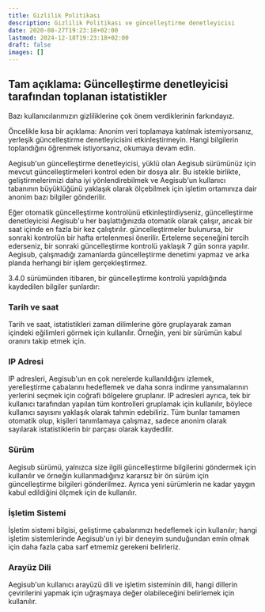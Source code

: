 ```yaml
---
title: Gizlilik Politikası
description: Gizlilik Politikası ve güncelleştirme denetleyicisi
date: 2020-08-27T19:23:18+02:00
lastmod: 2024-12-18T19:23:18+02:00
draft: false
images: []
---
```


## Tam açıklama: Güncelleştirme denetleyicisi tarafından toplanan istatistikler

Bazı kullanıcılarımızın gizliliklerine çok önem verdiklerinin farkındayız.

Öncelikle kısa bir açıklama: Anonim veri toplamaya katılmak istemiyorsanız, yerleşik güncelleştirme denetleyicisini etkinleştirmeyin. Hangi bilgilerin toplandığını öğrenmek istiyorsanız, okumaya devam edin.

Aegisub'un güncelleştirme denetleyicisi, yüklü olan Aegisub sürümünüz için mevcut güncelleştirmeleri kontrol eden bir dosya alır. Bu istekle birlikte, geliştirmelerimizi daha iyi yönlendirebilmek ve Aegisub'un kullanıcı tabanının büyüklüğünü yaklaşık olarak ölçebilmek için işletim ortamınıza dair anonim bazı bilgiler gönderilir.

Eğer otomatik güncelleştirme kontrolünü etkinleştirdiyseniz, güncelleştirme denetleyicisi Aegisub'u her başlattığınızda otomatik olarak çalışır, ancak bir saat içinde en fazla bir kez çalıştırılır. güncelleştirmeler bulunursa, bir sonraki kontrolün bir hafta ertelenmesi önerilir. Erteleme seçeneğini tercih ederseniz, bir sonraki güncelleştirme kontrolü yaklaşık 7 gün sonra yapılır. Aegisub, çalışmadığı zamanlarda güncelleştirme denetimi yapmaz ve arka planda herhangi bir işlem gerçekleştirmez.

3.4.0 sürümünden itibaren, bir güncelleştirme kontrolü yapıldığında kaydedilen bilgiler şunlardır:

### Tarih ve saat
Tarih ve saat, istatistikleri zaman dilimlerine göre gruplayarak zaman içindeki eğilimleri görmek için kullanılır. Örneğin, yeni bir sürümün kabul oranını takip etmek için.

### IP Adresi
IP adresleri, Aegisub'un en çok nerelerde kullanıldığını izlemek, yerelleştirme çabalarını hedeflemek ve daha sonra indirme yansımalarının yerlerini seçmek için coğrafi bölgelere gruplanır. IP adresleri ayrıca, tek bir kullanıcı tarafından yapılan tüm kontrolleri gruplamak için kullanılır, böylece kullanıcı sayısını yaklaşık olarak tahmin edebiliriz. Tüm bunlar tamamen otomatik olup, kişileri tanımlamaya çalışmaz, sadece anonim olarak sayılarak istatistiklerin bir parçası olarak kaydedilir.

### Sürüm
Aegisub sürümü, yalnızca size ilgili güncelleştirme bilgilerini göndermek için kullanılır ve örneğin kullanmadığınız kararsız bir ön sürüm için güncelleştirme bilgileri gönderilmez. Ayrıca yeni sürümlerin ne kadar yaygın kabul edildiğini ölçmek için de kullanılır.

### İşletim Sistemi
İşletim sistemi bilgisi, geliştirme çabalarımızı hedeflemek için kullanılır; hangi işletim sistemlerinde Aegisub'un iyi bir deneyim sunduğundan emin olmak için daha fazla çaba sarf etmemiz gerekeni belirleriz.

### Arayüz Dili
Aegisub'un kullanıcı arayüzü dili ve işletim sisteminin dili, hangi dillerin çevirilerini yapmak için uğraşmaya değer olabileceğini belirlemek için kullanılır.
